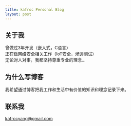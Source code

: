 ```yaml
---
title: kafroc Personal Blog
layout: post
---
```


## 关于我
曾做过3年开发（嵌入式，C语言）<br>
正在做网络安全相关工作（IoT安全，渗透测试）<br>
无论对人对事，我都坚持尊重专业的理念...

## 为什么写博客
我希望通过博客把我工作和生活中有价值的知识和理念记录下来。

## 联系我

kafrocyang@gmail.com
